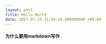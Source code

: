 ```yaml
---
layout: post
title: Hello World
date: 2017-07-15 11:54:24.000000000 +09:00
---
```


#### 为什么要用markdown写作
